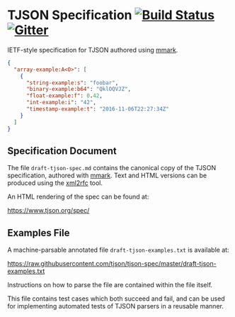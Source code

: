 # TJSON Specification [![Build Status][build-image]][build-link] [![Gitter][chat-image]][chat-link]

[build-image]: https://travis-ci.org/tjson/tjson-spec.svg?branch=master
[build-link]: https://travis-ci.org/tjson/tjson-spec
[chat-image]: https://img.shields.io/gitter/room/gitterHQ/gitter.svg
[chat-link]: https://gitter.im/tjson/Lobby

IETF-style specification for TJSON authored using [mmark].

[mmark]: https://github.com/miekg/mmark

```json
{
  "array-example:A<O>": [
    {
      "string-example:s": "foobar",
      "binary-example:b64": "QklOQVJZ",
      "float-example:f": 0.42,
      "int-example:i": "42",
      "timestamp-example:t": "2016-11-06T22:27:34Z"
    }
  ]
}
```

## Specification Document

The file `draft-tjson-spec.md` contains the canonical copy of the TJSON
specification, authored with [mmark]. Text and HTML versions can be
produced using the [xml2rfc] tool.

An HTML rendering of the spec can be found at:

https://www.tjson.org/spec/

[xml2rfc]: https://xml2rfc.tools.ietf.org/

## Examples File

A machine-parsable annotated file `draft-tjson-examples.txt` is available at:

https://raw.githubusercontent.com/tjson/tjson-spec/master/draft-tjson-examples.txt

Instructions on how to parse the file are contained within the file itself.

This file contains test cases which both succeed and fail, and can be used for
implementing automated tests of TJSON parsers in a reusable manner.
